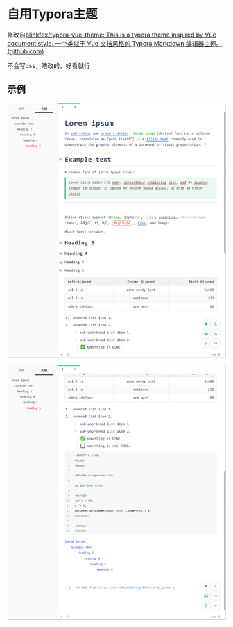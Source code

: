 # 自用Typora主题



修改自[blinkfox/typora-vue-theme: This is a typora theme inspired by Vue document style. 一个类似于 Vue 文档风格的 Typora Markdown 编辑器主题。 (github.com)](https://github.com/blinkfox/typora-vue-theme)

不会写css，瞎改的，好看就行

## 示例

![image-20231203215858738](.assets/README/image-20231203215858738.png)

![image-20231203215930427](.assets/README/image-20231203215930427.png)